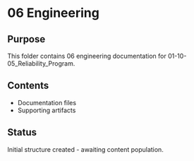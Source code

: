 # 06 Engineering

## Purpose
This folder contains 06 engineering documentation for 01-10-05_Reliability_Program.

## Contents
- Documentation files
- Supporting artifacts

## Status
Initial structure created - awaiting content population.
